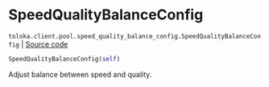 # SpeedQualityBalanceConfig
`toloka.client.pool.speed_quality_balance_config.SpeedQualityBalanceConfig` | [Source code](https://github.com/Toloka/toloka-kit/blob/v0.1.26/src/client/pool/speed_quality_balance_config.py#L10)

```python
SpeedQualityBalanceConfig(self)
```

Adjust balance between speed and quality.

